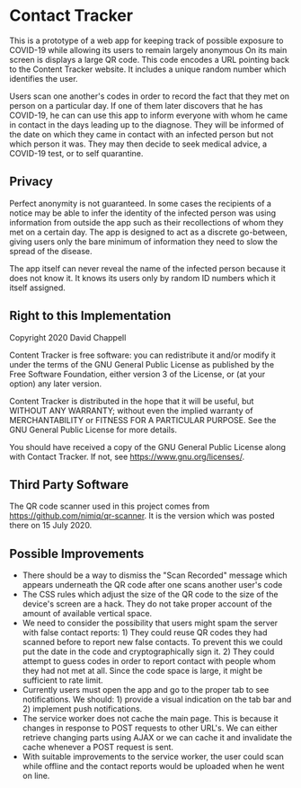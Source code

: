 # Contact Tracker 

This is a prototype of a web app for keeping track of possible exposure to
COVID-19 while allowing its users to remain largely anonymous  On its main
screen is displays a large QR code. This code encodes a URL pointing back to
the Content Tracker website. It includes a unique random number which
identifies the user.

Users scan one another's codes in order to record the fact that they met on
person on a particular day. If one of them later discovers that he has
COVID-19, he can can use this app to inform everyone with whom he came in
contact in the days leading up to the diagnose. They will be informed of the
date on which they came in contact with an infected person but not which person
it was. They may then decide to seek medical advice, a COVID-19 test, or to
self quarantine.

## Privacy

Perfect anonymity is not guaranteed. In some cases the recipients of a notice
may be able to infer the identity of the infected person was using information
from outside the app such as their recollections of whom they met on a certain
day. The app is designed to act as a discrete go-between, giving users only
the bare minimum of information they need to slow the spread of the disease.

The app itself can never reveal the name of the infected person because it
does not know it. It knows its users only by random ID numbers which it itself
assigned.

## Right to this Implementation

Copyright 2020 David Chappell

Content Tracker is free software: you can redistribute it and/or modify
it under the terms of the GNU General Public License as published by
the Free Software Foundation, either version 3 of the License, or
(at your option) any later version.

Content Tracker is distributed in the hope that it will be useful,
but WITHOUT ANY WARRANTY; without even the implied warranty of
MERCHANTABILITY or FITNESS FOR A PARTICULAR PURPOSE.  See the
GNU General Public License for more details.

You should have received a copy of the GNU General Public License
along with Contact Tracker. If not, see <https://www.gnu.org/licenses/>.

## Third Party Software

The QR code scanner used in this project comes from <https://github.com/nimiq/qr-scanner>.
It is the version which was posted there on 15 July 2020.

## Possible Improvements

* There should be a way to dismiss the "Scan Recorded" message which
  appears underneath the QR code after one scans another user's code
* The CSS rules which adjust the size of the QR code to the size
  of the device's screen are a hack. They do not take proper account
  of the amount of available vertical space.
* We need to consider the possibility that users might spam the server
  with false contact reports: 1) They could reuse QR codes they had scanned
  before to report new false contacts. To prevent this we could put the
  date in the code and cryptographically sign it. 2) They could attempt
  to guess codes in order to report contact with people whom they had
  not met at all. Since the code space is large, it might be sufficient
  to rate limit.
* Currently users must open the app and go to the proper tab to see
  notifications. We should: 1) provide a visual indication on the tab bar
  and 2) implement push notifications.
* The service worker does not cache the main page. This is because it
  changes in response to POST requests to other URL's. We can either
  retrieve changing parts using AJAX or we can cache it and invalidate
  the cache whenever a POST request is sent.
* With suitable improvements to the service worker, the user could scan
  while offline and the contact reports would be uploaded when he went
  on line.



